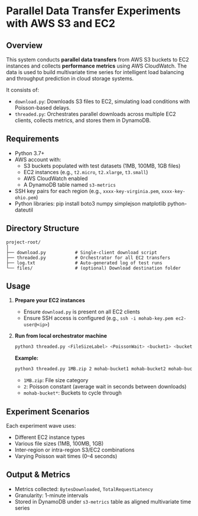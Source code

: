 
# Parallel Data Transfer Experiments with AWS S3 and EC2

## Overview
This system conducts **parallel data transfers** from AWS S3 buckets to EC2 instances and collects **performance metrics** using AWS CloudWatch. The data is used to build multivariate time series for intelligent load balancing and throughput prediction in cloud storage systems.

It consists of:
- `download.py`: Downloads S3 files to EC2, simulating load conditions with Poisson-based delays.
- `threaded.py`: Orchestrates parallel downloads across multiple EC2 clients, collects metrics, and stores them in DynamoDB.

## Requirements
- Python 3.7+
- AWS account with:
  - S3 buckets populated with test datasets (1MB, 100MB, 1GB files)
  - EC2 instances (e.g., `t2.micro`, `t2.xlarge`, `t3.small`)
  - AWS CloudWatch enabled
  - A DynamoDB table named `s3-metrics`
- SSH key pairs for each region (e.g., `xxxx-key-virginia.pem`, `xxxx-key-ohio.pem`)
- Python libraries:
  pip install boto3 numpy simplejson matplotlib python-dateutil
  

## Directory Structure
```
project-root/
│
├── download.py           # Single-client download script
├── threaded.py           # Orchestrator for all EC2 transfers
├── log.txt               # Auto-generated log of test runs
└── files/                # (optional) Download destination folder
```

## Usage

1. **Prepare your EC2 instances**
   - Ensure `download.py` is present on all EC2 clients
   - Ensure SSH access is configured (e.g., `ssh -i mohab-key.pem ec2-user@<ip>`)

2. **Run from local orchestrator machine**
   ```bash
   python3 threaded.py <FileSizeLabel> <PoissonWait> <bucket1> <bucket2> ...
   ```

   **Example:**
   ```bash
   python3 threaded.py 1MB.zip 2 mohab-bucket1 mohab-bucket2 mohab-bucket3
   ```

   - `1MB.zip`: File size category
   - `2`: Poisson constant (average wait in seconds between downloads)
   - `mohab-bucket*`: Buckets to cycle through

## Experiment Scenarios
Each experiment wave uses:
- Different EC2 instance types
- Various file sizes (1MB, 100MB, 1GB)
- Inter-region or intra-region S3/EC2 combinations
- Varying Poisson wait times (0–4 seconds)

## Output & Metrics
- Metrics collected: `BytesDownloaded`, `TotalRequestLatency`
- Granularity: 1-minute intervals
- Stored in DynamoDB under `s3-metrics` table as aligned multivariate time series

